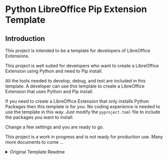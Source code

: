 # Python LibreOffice Pip Extension Template

## Introduction

This project is intended to be a template for developers of LibreOffice Extensions.

This project is well suited for developers who want to create a LibreOffice Extension using Python and need to Pip install.

All the tools needed to develop, debug, and test are included in this template.
A developer can use this template to create a LibreOffice Extension that uses Python and Pip install.

If you need to create a LibreOffice Extension that only installs Python Packages then this template is for you.
No coding experience is needed to use the template in this way.
Just modify the `pyproject.toml` file to include the packages you want to install.

Change a few settings and you are ready to go.

This project is a work in progress and is not ready for production use.
Many more documents to come ...


<details>
<summary>Original Template Readme</summary>

# Live LibreOffice Python

Live LibreOffice Python is a complete development environment for creating, debugging and testing python scripts. It leverages the power of [VS Code] and has [LibreOffice] baked in that can be access via the internal web browser or via your local web browser which allows for a much more pleasant and consistent debugging experience.

With the power of [GitHub Codespaces](https://docs.github.com/en/codespaces/overview) it is possible to have [VS Code] and [LibreOffice] running together. One big benefit is a isolated and [VS Code]/[LibreOffice] environment.

Locally a project based upon this template can also be run in a [Development Container](https://code.visualstudio.com/remote/advancedcontainers/overview).

It is also possible to use [GitHub CLI/CD] to create a workflow that test your project with the presents of LibreOffice. This template has a working example of testing using [GitHub CLI/CD].

There are Built in [Tools](https://github.com/Amourspirit/live-libreoffice-python/wiki/Tools) such as [gitget](https://github.com/Amourspirit/live-libreoffice-python/wiki/Tools#gitget) that allow you to quickly add examples to your project from sources such as [LibreOffice Python UNO Examples]. Also there is a built in [console](https://github.com/Amourspirit/live-libreoffice-python/wiki/Console) to help debug the [API](https://api.libreoffice.org/).

This templated can also be leveraged to demonstrate working examples of code.

[![image](https://github.com/Amourspirit/live-libreoffice-python/assets/4193389/35758c26-63b7-48f9-99c0-84dd19b26a8f)](https://github.com/Amourspirit/live-libreoffice-python/assets/4193389/35758c26-63b7-48f9-99c0-84dd19b26a8f)

## Getting Started

See the [Getting Started](https://github.com/Amourspirit/live-libreoffice-python/wiki/Getting-Started) in the [Wiki](https://github.com/Amourspirit/live-libreoffice-python/wiki).

[VS Code]:https://code.visualstudio.com/

[LibreOffice]:https://www.libreoffice.org/
[GitHub CLI/CD]:https://resources.github.com/ci-cd/
[LibreOffice Python UNO Examples]:https://github.com/Amourspirit/python-ooouno-ex

</details>
